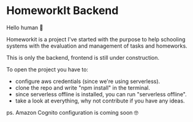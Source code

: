 # HomeworkIt Backend

Hello human 🚀

Homeworkit is a project I've started with the purpose to help schooling systems with the evaluation and management of tasks and homeworks.

This is only the backend, frontend is still under construction.

To open the project you have to:

- configure aws credentials (since we're using serverless).
- clone the repo and write "npm install" in the terminal.
- since serverless offline is installed, you can run "serverless offline".
- take a look at everything, why not contribute if you have any ideas.

ps. Amazon Cognito configuration is coming soon 🤓
